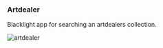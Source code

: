 ### Artdealer
Blacklight app for searching an artdealers collection.

![artdealer](http://upload.wikimedia.org/wikipedia/commons/thumb/f/f6/Norblin_-_Marchand_d%27images.jpg/330px-Norblin_-_Marchand_d%27images.jpg "artdealer.jpg")
